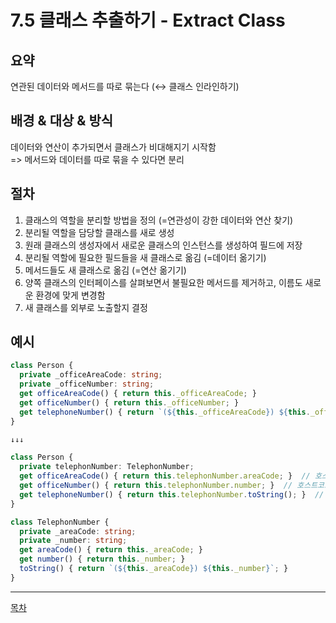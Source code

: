 # 7.5 클래스 추출하기 - Extract Class

## 요약

연관된 데이터와 메서드를 따로 묶는다 (↔ 클래스 인라인하기)


## 배경 & 대상 & 방식

데이터와 연산이 추가되면서 클래스가 비대해지기 시작함  
=> 메서드와 데이터를 따로 묶을 수 있다면 분리


## 절차

1. 클래스의 역할을 분리할 방법을 정의 (=연관성이 강한 데이터와 연산 찾기)
2. 분리될 역할을 담당할 클래스를 새로 생성
3. 원래 클래스의 생성자에서 새로운 클래스의 인스턴스를 생성하여 필드에 저장
4. 분리될 역할에 필요한 필드들을 새 클래스로 옮김 (=데이터 옮기기)
5. 메서드들도 새 클래스로 옮김 (=연산 옮기기)
6. 양쪽 클래스의 인터페이스를 살펴보면서 불필요한 메서드를 제거하고, 이름도 새로운 환경에 맞게 변경함
7. 새 클래스를 외부로 노출할지 결정


## 예시

```typescript
class Person {
  private _officeAreaCode: string;
  private _officeNumber: string;
  get officeAreaCode() { return this._officeAreaCode; }
  get officeNumber() { return this._officeNumber; }
  get telephoneNumber() { return `(${this._officeAreaCode}) ${this._officeNumber}`; }
}

↓↓↓

class Person {
  private telephonNumber: TelephonNumber;
  get officeAreaCode() { return this.telephonNumber.areaCode; }  // 호스트코드의 변화는 없다
  get officeNumber() { return this.telephonNumber.number; }  // 호스트코드의 변화는 없다
  get telephoneNumber() { return this.telephonNumber.toString(); }  // 호스트코드의 변화는 없다
}

class TelephonNumber {
  private _areaCode: string;
  private _number: string;
  get areaCode() { return this._areaCode; }
  get number() { return this._number; }
  toString() { return `(${this._areaCode}) ${this._number}`; }
}
```

---
[목차](../README.md)
